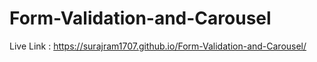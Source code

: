 # Form-Validation-and-Carousel

Live Link : https://surajram1707.github.io/Form-Validation-and-Carousel/
